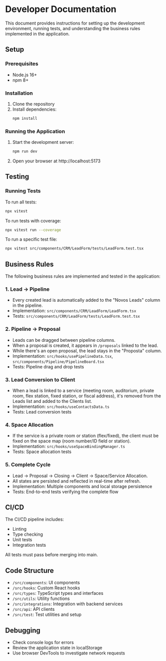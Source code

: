 
# Developer Documentation

This document provides instructions for setting up the development environment, running tests, and understanding the business rules implemented in the application.

## Setup

### Prerequisites
- Node.js 16+ 
- npm 8+

### Installation
1. Clone the repository
2. Install dependencies:
   ```bash
   npm install
   ```

### Running the Application
1. Start the development server:
   ```bash
   npm run dev
   ```
2. Open your browser at http://localhost:5173

## Testing

### Running Tests
To run all tests:
```bash
npx vitest
```

To run tests with coverage:
```bash
npx vitest run --coverage
```

To run a specific test file:
```bash
npx vitest src/components/CRM/LeadForm/tests/LeadForm.test.tsx
```

## Business Rules

The following business rules are implemented and tested in the application:

### 1. Lead → Pipeline
- Every created lead is automatically added to the "Novos Leads" column in the pipeline.
- Implementation: `src/components/CRM/LeadForm/LeadForm.tsx`
- Tests: `src/components/CRM/LeadForm/tests/LeadForm.test.tsx`

### 2. Pipeline → Proposal
- Leads can be dragged between pipeline columns.
- When a proposal is created, it appears in `/proposals` linked to the lead.
- While there's an open proposal, the lead stays in the "Proposta" column.
- Implementation: `src/hooks/usePipelineData.tsx`, `src/components/Pipeline/PipelineBoard.tsx`
- Tests: Pipeline drag and drop tests

### 3. Lead Conversion to Client
- When a lead is linked to a service (meeting room, auditorium, private room, flex station, fixed station, or fiscal address), it's removed from the Leads list and added to the Clients list.
- Implementation: `src/hooks/useContactsData.ts`
- Tests: Lead conversion tests

### 4. Space Allocation
- If the service is a private room or station (flex/fixed), the client must be fixed on the space map (room number/ID field or station).
- Implementation: `src/hooks/useSpaceBindingManager.ts`
- Tests: Space allocation tests

### 5. Complete Cycle
- Lead → Proposal → Closing → Client → Space/Service Allocation.
- All states are persisted and reflected in real-time after refresh.
- Implementation: Multiple components and local storage persistence
- Tests: End-to-end tests verifying the complete flow

## CI/CD

The CI/CD pipeline includes:
- Linting
- Type checking
- Unit tests
- Integration tests

All tests must pass before merging into main.

## Code Structure

- `/src/components`: UI components
- `/src/hooks`: Custom React hooks
- `/src/types`: TypeScript types and interfaces
- `/src/utils`: Utility functions
- `/src/integrations`: Integration with backend services
- `/src/api`: API clients
- `/src/test`: Test utilities and setup

## Debugging

- Check console logs for errors
- Review the application state in localStorage
- Use browser DevTools to investigate network requests
